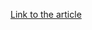 [Link to the article](https://media.defense.gov/2021/Aug/03/2002820425/-1/-1/1/CTR_KUBERNETES%20HARDENING%20GUIDANCE.PDF)
